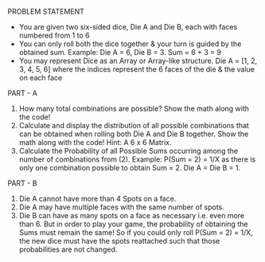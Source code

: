 PROBLEM STATEMENT

*  You are given two six-sided dice, Die A and Die B, each with faces numbered from 1 to 6
*  You can only roll both the dice together & your turn is guided by the obtained sum.
   Example: Die A = 6, Die B = 3. Sum = 6 + 3 = 9
*  You may represent Dice as an Array or Array-like structure.
   Die A = [1, 2, 3, 4, 5, 6] where the indices represent the 6 faces of the die & the value on each face

PART - A

1. How many total combinations are possible? Show the math along with the code!
2. Calculate and display the distribution of all possible combinations that can be obtained when rolling both Die A and Die B together. Show the math along with the code!
   Hint: A 6 x 6 Matrix.
3. Calculate the Probability of all Possible Sums occurring among the number of combinations from (2).
   Example: P(Sum = 2) = 1/X as there is only one combination possible to obtain
   Sum = 2. Die A = Die B = 1.

PART - B

1. Die A cannot have more than 4 Spots on a face.
2. Die A may have multiple faces with the same number of spots.
3. Die B can have as many spots on a face as necessary i.e. even more than 6.
   But in order to play your game, the probability of obtaining the Sums must remain the same!
   So if you could only roll P(Sum = 2) = 1/X, the new dice must have the spots reattached such that those probabilities are not changed.
